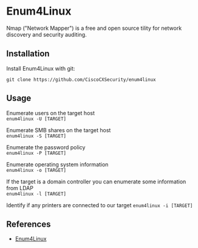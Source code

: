 # Enum4Linux

Nmap ("Network Mapper") is a free and open source tility for network discovery and security auditing.

## Installation 

Install Enum4Linux with git: 

```git clone https://github.com/CiscoCXSecurity/enum4linux```

## Usage

Enumerate users on the target host \
```enum4linux -U [TARGET]```

Enumerate SMB shares on the target host \
```enum4linux -S [TARGET]```

Enumerate the password policy \
```enum4linux -P [TARGET]```

Enumerate operating system information \
```enum4linux -o [TARGET]```

If the target is a domain controller you can enumerate some information from LDAP \
```enum4linux -l [TARGET]```

Identify if any printers are connected to our target
```enum4linux -i [TARGET]```

## References
* [Enum4Linux](https://www.kali.org/tools/enum4linux/)
